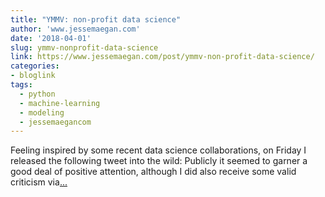 ```yaml
---
title: "YMMV: non-profit data science"
author: 'www.jessemaegan.com'
date: '2018-04-01'
slug: ymmv-nonprofit-data-science
link: https://www.jessemaegan.com/post/ymmv-non-profit-data-science/
categories:
- bloglink
tags:
  - python
  - machine-learning
  - modeling
  - jessemaegancom
---
```


Feeling inspired by some recent data science collaborations, on Friday I released the following tweet into the wild: Publicly it seemed to garner a good deal of positive attention, although I did also receive some valid criticism via[... <i class="fas fa-external-link-alt"></i>](https://www.jessemaegan.com/post/ymmv-non-profit-data-science/)

